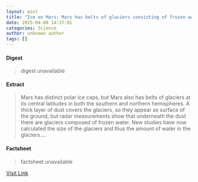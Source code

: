 ```yaml
---
layout: post
title: "Ice on Mars: Mars has belts of glaciers consisting of frozen water"
date: 2015-04-08 14:27:01
categories: Science
author: unknown author
tags: []
---
```



#### Digest
>digest unavailable

#### Extract
>Mars has distinct polar ice caps, but Mars also has belts of glaciers at its central latitudes in both the southern and northern hemispheres. A thick layer of dust covers the glaciers, so they appear as surface of the ground, but radar measurements show that underneath the dust there are glaciers composed of frozen water. New studies have now calculated the size of the glaciers and thus the amount of water in the glaciers....

#### Factsheet
>factsheet unavailable

[Visit Link](http://feeds.sciencedaily.com/~r/sciencedaily/~3/f71u2wZVLfY/150408102701.htm)


